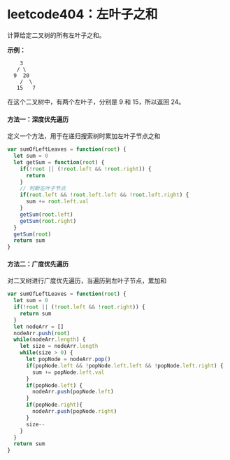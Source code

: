 # leetcode404：左叶子之和

计算给定二叉树的所有左叶子之和。

**示例：**

```
    3
   / \
  9  20
    /  \
   15   7
```

在这个二叉树中，有两个左叶子，分别是 9 和 15，所以返回 24。

#### 方法一：深度优先遍历

定义一个方法，用于在递归搜索树时累加左叶子节点之和

```javascript
var sumOfLeftLeaves = function(root) {
  let sum = 0
  let getSum = function(root) {
    if(!root || (!root.left && !root.right)) {
      return
    }
    // 判断左叶子节点
    if(root.left && !root.left.left && !root.left.right) {
      sum += root.left.val
    }
    getSum(root.left)
    getSum(root.right)
  }
  getSum(root)
  return sum
}
```

#### 方法二：广度优先遍历

对二叉树进行广度优先遍历，当遍历到左叶子节点，累加和

```javascript
var sumOfLeftLeaves = function(root) {
  let sum = 0
  if(!root || (!root.left && !root.right)) {
    return sum
  }
  let nodeArr = []
  nodeArr.push(root)
  while(nodeArr.length) {
    let size = nodeArr.length
    while(size > 0) {
      let popNode = nodeArr.pop()
      if(popNode.left && !popNode.left.left && !popNode.left.right) {
        sum += popNode.left.val
      }
      if(popNode.left) {
        nodeArr.push(popNode.left)
      }
      if(popNode.right){
        nodeArr.push(popNode.right)
      }
      size--
    }
  }
  return sum
}
```

